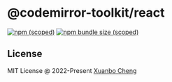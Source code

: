 # @codemirror-toolkit/react

[![npm (scoped)](https://img.shields.io/npm/v/@codemirror-toolkit/react.svg)](https://www.npmjs.com/package/@codemirror-toolkit/react)
[![npm bundle size (scoped)](https://img.shields.io/bundlephobia/minzip/@codemirror-toolkit/react.svg)](https://bundlephobia.com/package/@codemirror-toolkit/react)

## License

MIT License @ 2022-Present [Xuanbo Cheng](https://github.com/exuanbo)
